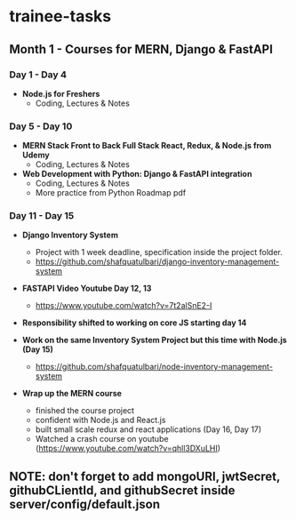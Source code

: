 # trainee-tasks

## Month 1 - Courses for MERN, Django & FastAPI

### Day 1 - Day 4

- **Node.js for Freshers**
  - Coding, Lectures & Notes

### Day 5 - Day 10

- **MERN Stack Front to Back Full Stack React, Redux, & Node.js from Udemy**
  - Coding, Lectures & Notes
- **Web Development with Python: Django & FastAPI integration**
  - Coding, Lectures & Notes
  - More practice from Python Roadmap pdf

### Day 11 - Day 15

- **Django Inventory System**

  - Project with 1 week deadline, specification inside the project folder.
  - https://github.com/shafquatulbari/django-inventory-management-system

- **FASTAPI Video Youtube Day 12, 13**

  - https://www.youtube.com/watch?v=7t2alSnE2-I

- **Responsibility shifted to working on core JS starting day 14**

- **Work on the same Inventory System Project but this time with Node.js (Day 15)**

  - https://github.com/shafquatulbari/node-inventory-management-system

- **Wrap up the MERN course**
  - finished the course project
  - confident with Node.js and React.js
  - built small scale redux and react applications (Day 16, Day 17)
  - Watched a crash course on youtube (https://www.youtube.com/watch?v=qhll3DXuLHI)

## NOTE: don't forget to add mongoURI, jwtSecret, githubCLientId, and githubSecret inside server/config/default.json
